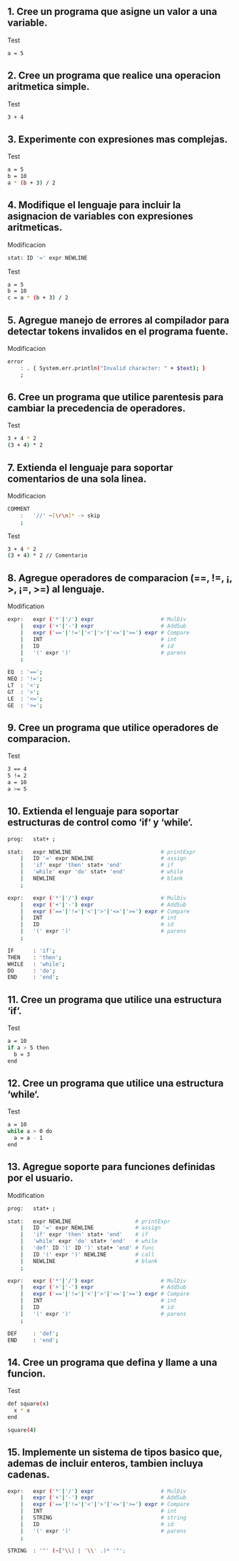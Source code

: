 ## 1. Cree un programa que asigne un valor a una variable.
Test
```bash
a = 5

```
## 2. Cree un programa que realice una operacion aritmetica simple.
Test
```bash
3 + 4

```
## 3. Experimente con expresiones mas complejas.
Test
```bash
a = 5
b = 10
a * (b + 3) / 2

```
## 4. Modifique el lenguaje para incluir la asignacion de variables con expresiones aritmeticas.
Modificacion
```bash
stat: ID '=' expr NEWLINE
```
Test
```bash
a = 5
b = 10
c = a * (b + 3) / 2

```
## 5. Agregue manejo de errores al compilador para detectar tokens invalidos en el programa fuente.
Modificacion
```bash
error
    : . { System.err.println("Invalid character: " + $text); }
    ;
```
## 6. Cree un programa que utilice parentesis para cambiar la precedencia de operadores.
Test
```bash
3 + 4 * 2
(3 + 4) * 2

```
## 7. Extienda el lenguaje para soportar comentarios de una sola linea.
Modificacion
```bash
COMMENT
    :   '//' ~[\r\n]* -> skip
    ;
```
Test
```bash
3 + 4 * 2
(3 + 4) * 2 // Comentario

```
## 8. Agregue operadores de comparacion (==, !=, ¡, >, ¡=, >=) al lenguaje.
Modification
```bash
expr:   expr ('*'|'/') expr                     # MulDiv
    |   expr ('+'|'-') expr                     # AddSub
    |   expr ('=='|'!='|'<'|'>'|'<='|'>=') expr # Compare
    |   INT                                     # int
    |   ID                                      # id
    |   '(' expr ')'                            # parens
    ;

EQ  : '==';
NEQ : '!=';
LT  : '<';
GT  : '>';
LE  : '<=';
GE  : '>=';
```
## 9. Cree un programa que utilice operadores de comparacion.
Test
```bash
3 == 4
5 != 2
a = 10
a >= 5

```
## 10. Extienda el lenguaje para soportar estructuras de control como ‘if‘ y ‘while‘.
```bash
prog:   stat+ ;

stat:   expr NEWLINE                            # printExpr
    |   ID '=' expr NEWLINE                     # assign
    |   'if' expr 'then' stat+ 'end'            # if
    |   'while' expr 'do' stat+ 'end'           # while
    |   NEWLINE                                 # blank
    ;

expr:   expr ('*'|'/') expr                     # MulDiv
    |   expr ('+'|'-') expr                     # AddSub
    |   expr ('=='|'!='|'<'|'>'|'<='|'>=') expr # Compare
    |   INT                                     # int
    |   ID                                      # id
    |   '(' expr ')'                            # parens
    ;

IF      : 'if';
THEN    : 'then';
WHILE   : 'while';
DO      : 'do';
END     : 'end';
```
## 11. Cree un programa que utilice una estructura ‘if‘.
Test
```bash
a = 10
if a > 5 then
  b = 3
end

```
## 12. Cree un programa que utilice una estructura ‘while‘.
Test
```bash
a = 10
while a > 0 do
  a = a - 1
end

```
## 13. Agregue soporte para funciones definidas por el usuario.
Modification
```bash
prog:   stat+ ;

stat:   expr NEWLINE                    # printExpr
    |   ID '=' expr NEWLINE             # assign
    |   'if' expr 'then' stat+ 'end'    # if
    |   'while' expr 'do' stat+ 'end'   # while
    |   'def' ID '(' ID ')' stat+ 'end' # func
    |   ID '(' expr ')' NEWLINE         # call
    |   NEWLINE                         # blank
    ;

expr:   expr ('*'|'/') expr                     # MulDiv
    |   expr ('+'|'-') expr                     # AddSub
    |   expr ('=='|'!='|'<'|'>'|'<='|'>=') expr # Compare
    |   INT                                     # int
    |   ID                                      # id
    |   '(' expr ')'                            # parens
    ;

DEF     : 'def';
END     : 'end';
```
## 14. Cree un programa que defina y llame a una funcion.
Test
```bash
def square(x)
  x * x
end

square(4)

```
## 15. Implemente un sistema de tipos basico que, ademas de incluir enteros, tambien incluya cadenas.
```bash
expr:   expr ('*'|'/') expr                     # MulDiv
    |   expr ('+'|'-') expr                     # AddSub
    |   expr ('=='|'!='|'<'|'>'|'<='|'>=') expr # Compare
    |   INT                                     # int
    |   STRING                                  # string
    |   ID                                      # id
    |   '(' expr ')'                            # parens
    ;

STRING  : '"' (~["\\] | '\\' .)* '"';
```
